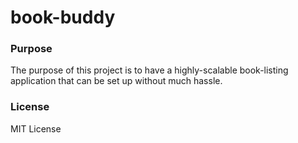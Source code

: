 # book-buddy
### Purpose
The purpose of this project is to have a highly-scalable book-listing application that can be set up without much hassle.
### License
MIT License
